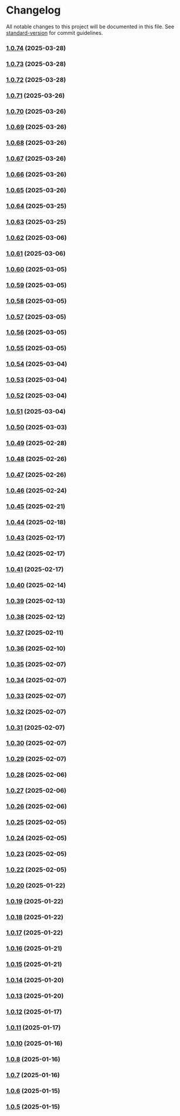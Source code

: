 # Changelog

All notable changes to this project will be documented in this file. See [standard-version](https://github.com/conventional-changelog/standard-version) for commit guidelines.

### [1.0.74](https://github.com/huxinhai/musical-giggle/compare/v1.0.73...v1.0.74) (2025-03-28)

### [1.0.73](https://github.com/huxinhai/musical-giggle/compare/v1.0.72...v1.0.73) (2025-03-28)

### [1.0.72](https://github.com/huxinhai/musical-giggle/compare/v1.0.71...v1.0.72) (2025-03-28)

### [1.0.71](https://github.com/huxinhai/musical-giggle/compare/v1.0.70...v1.0.71) (2025-03-26)

### [1.0.70](https://github.com/huxinhai/musical-giggle/compare/v1.0.69...v1.0.70) (2025-03-26)

### [1.0.69](https://github.com/huxinhai/musical-giggle/compare/v1.0.68...v1.0.69) (2025-03-26)

### [1.0.68](https://github.com/huxinhai/musical-giggle/compare/v1.0.67...v1.0.68) (2025-03-26)

### [1.0.67](https://github.com/huxinhai/musical-giggle/compare/v1.0.66...v1.0.67) (2025-03-26)

### [1.0.66](https://github.com/huxinhai/musical-giggle/compare/v1.0.65...v1.0.66) (2025-03-26)

### [1.0.65](https://github.com/huxinhai/musical-giggle/compare/v1.0.64...v1.0.65) (2025-03-26)

### [1.0.64](https://github.com/huxinhai/musical-giggle/compare/v1.0.63...v1.0.64) (2025-03-25)

### [1.0.63](https://github.com/huxinhai/musical-giggle/compare/v1.0.62...v1.0.63) (2025-03-25)

### [1.0.62](https://github.com/huxinhai/musical-giggle/compare/v1.0.61...v1.0.62) (2025-03-06)

### [1.0.61](https://github.com/huxinhai/musical-giggle/compare/v1.0.60...v1.0.61) (2025-03-06)

### [1.0.60](https://github.com/huxinhai/musical-giggle/compare/v1.0.59...v1.0.60) (2025-03-05)

### [1.0.59](https://github.com/huxinhai/musical-giggle/compare/v1.0.58...v1.0.59) (2025-03-05)

### [1.0.58](https://github.com/huxinhai/musical-giggle/compare/v1.0.57...v1.0.58) (2025-03-05)

### [1.0.57](https://github.com/huxinhai/musical-giggle/compare/v1.0.56...v1.0.57) (2025-03-05)

### [1.0.56](https://github.com/huxinhai/musical-giggle/compare/v1.0.55...v1.0.56) (2025-03-05)

### [1.0.55](https://github.com/huxinhai/musical-giggle/compare/v1.0.54...v1.0.55) (2025-03-05)

### [1.0.54](https://github.com/huxinhai/musical-giggle/compare/v1.0.53...v1.0.54) (2025-03-04)

### [1.0.53](https://github.com/huxinhai/musical-giggle/compare/v1.0.52...v1.0.53) (2025-03-04)

### [1.0.52](https://github.com/huxinhai/musical-giggle/compare/v1.0.51...v1.0.52) (2025-03-04)

### [1.0.51](https://github.com/huxinhai/musical-giggle/compare/v1.0.50...v1.0.51) (2025-03-04)

### [1.0.50](https://github.com/huxinhai/musical-giggle/compare/v1.0.49...v1.0.50) (2025-03-03)

### [1.0.49](https://github.com/huxinhai/musical-giggle/compare/v1.0.48...v1.0.49) (2025-02-28)

### [1.0.48](https://github.com/huxinhai/musical-giggle/compare/v1.0.47...v1.0.48) (2025-02-26)

### [1.0.47](https://github.com/huxinhai/musical-giggle/compare/v1.0.46...v1.0.47) (2025-02-26)

### [1.0.46](https://github.com/huxinhai/musical-giggle/compare/v1.0.45...v1.0.46) (2025-02-24)

### [1.0.45](https://github.com/huxinhai/musical-giggle/compare/v1.0.44...v1.0.45) (2025-02-21)

### [1.0.44](https://github.com/huxinhai/musical-giggle/compare/v1.0.43...v1.0.44) (2025-02-18)

### [1.0.43](https://github.com/huxinhai/musical-giggle/compare/v1.0.42...v1.0.43) (2025-02-17)

### [1.0.42](https://github.com/huxinhai/musical-giggle/compare/v1.0.41...v1.0.42) (2025-02-17)

### [1.0.41](https://github.com/huxinhai/musical-giggle/compare/v1.0.40...v1.0.41) (2025-02-17)

### [1.0.40](https://github.com/huxinhai/musical-giggle/compare/v1.0.39...v1.0.40) (2025-02-14)

### [1.0.39](https://github.com/huxinhai/musical-giggle/compare/v1.0.38...v1.0.39) (2025-02-13)

### [1.0.38](https://github.com/huxinhai/musical-giggle/compare/v1.0.37...v1.0.38) (2025-02-12)

### [1.0.37](https://github.com/huxinhai/musical-giggle/compare/v1.0.36...v1.0.37) (2025-02-11)

### [1.0.36](https://github.com/huxinhai/musical-giggle/compare/v1.0.35...v1.0.36) (2025-02-10)

### [1.0.35](https://github.com/huxinhai/musical-giggle/compare/v1.0.34...v1.0.35) (2025-02-07)

### [1.0.34](https://github.com/huxinhai/musical-giggle/compare/v1.0.33...v1.0.34) (2025-02-07)

### [1.0.33](https://github.com/huxinhai/musical-giggle/compare/v1.0.32...v1.0.33) (2025-02-07)

### [1.0.32](https://github.com/huxinhai/musical-giggle/compare/v1.0.31...v1.0.32) (2025-02-07)

### [1.0.31](https://github.com/huxinhai/musical-giggle/compare/v1.0.29...v1.0.31) (2025-02-07)

### [1.0.30](https://github.com/huxinhai/musical-giggle/compare/v1.0.29...v1.0.30) (2025-02-07)

### [1.0.29](https://github.com/huxinhai/musical-giggle/compare/v1.0.28...v1.0.29) (2025-02-07)

### [1.0.28](https://github.com/huxinhai/musical-giggle/compare/v1.0.27...v1.0.28) (2025-02-06)

### [1.0.27](https://github.com/huxinhai/musical-giggle/compare/v1.0.26...v1.0.27) (2025-02-06)

### [1.0.26](https://github.com/huxinhai/musical-giggle/compare/v1.0.25...v1.0.26) (2025-02-06)

### [1.0.25](https://github.com/huxinhai/musical-giggle/compare/v1.0.24...v1.0.25) (2025-02-05)

### [1.0.24](https://github.com/huxinhai/musical-giggle/compare/v1.0.23...v1.0.24) (2025-02-05)

### [1.0.23](https://github.com/huxinhai/musical-giggle/compare/v1.0.22...v1.0.23) (2025-02-05)

### [1.0.22](https://github.com/huxinhai/musical-giggle/compare/v1.0.21...v1.0.22) (2025-02-05)

### [1.0.20](https://github.com/huxinhai/musical-giggle/compare/v1.0.19...v1.0.20) (2025-01-22)

### [1.0.19](https://github.com/huxinhai/musical-giggle/compare/v1.0.18...v1.0.19) (2025-01-22)

### [1.0.18](https://github.com/huxinhai/musical-giggle/compare/v1.0.17...v1.0.18) (2025-01-22)

### [1.0.17](https://github.com/huxinhai/musical-giggle/compare/v1.0.16...v1.0.17) (2025-01-22)

### [1.0.16](https://github.com/huxinhai/musical-giggle/compare/v1.0.15...v1.0.16) (2025-01-21)

### [1.0.15](https://github.com/huxinhai/musical-giggle/compare/v1.0.14...v1.0.15) (2025-01-21)

### [1.0.14](https://github.com/huxinhai/musical-giggle/compare/v1.0.13...v1.0.14) (2025-01-20)

### [1.0.13](https://github.com/huxinhai/musical-giggle/compare/v1.0.12...v1.0.13) (2025-01-20)

### [1.0.12](https://github.com/huxinhai/musical-giggle/compare/v1.0.11...v1.0.12) (2025-01-17)

### [1.0.11](https://github.com/huxinhai/musical-giggle/compare/v1.0.10...v1.0.11) (2025-01-17)

### [1.0.10](https://github.com/huxinhai/musical-giggle/compare/v1.0.9...v1.0.10) (2025-01-16)

### [1.0.8](https://github.com/huxinhai/musical-giggle/compare/v1.0.7...v1.0.8) (2025-01-16)

### [1.0.7](https://github.com/huxinhai/musical-giggle/compare/v1.0.6...v1.0.7) (2025-01-16)

### [1.0.6](https://github.com/huxinhai/musical-giggle/compare/v1.0.5...v1.0.6) (2025-01-15)

### [1.0.5](https://github.com/huxinhai/musical-giggle/compare/v1.0.0...v1.0.5) (2025-01-15)
